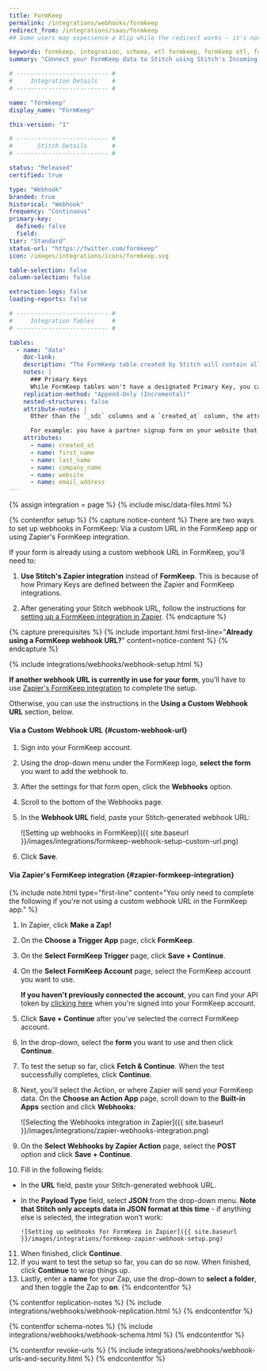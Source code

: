 ```yaml
---
title: FormKeep
permalink: /integrations/webhooks/formkeep
redirect_from: /integrations/saas/formkeep
## Some users may experience a blip while the redirect works - it's normal.

keywords: formkeep, integration, schema, etl formkeep, formkeep etl, formkeep schema, stitch webhooks
summary: "Connect your FormKeep data to Stitch using Stitch's Incoming Webhooks integration. In this guide, you'll find setup instructions, info about replication, and the data you can expect to see in your data warehouse." 

# -------------------------- #
#     Integration Details    #
# -------------------------- #

name: "formkeep"
display_name: "FormKeep"

this-version: "1"

# -------------------------- #
#       Stitch Details       #
# -------------------------- #

status: "Released"
certified: true

type: "Webhook"
branded: true
historical: "Webhook"
frequency: "Continuous"
primary-key:
  defined: false
  field: 
tier: "Standard"
status-url: "https://twitter.com/formkeep"
icon: /images/integrations/icons/formkeep.svg

table-selection: false
column-selection: false

extraction-logs: false
loading-reports: false

# -------------------------- #
#     Integration Tables     #
# -------------------------- #

tables:
  - name: "data"
    doc-link:  
    description: "The FormKeep table created by Stitch will contain all the fields in your form along with created at information."
    notes: |
      ### Primary Keys
      While FormKeep tables won't have a designated Primary Key, you can use all the columns in the table in conjunction with the `created_at` column to create a composite key that identifies unique records. Some forms will likely only be submitted once (such as for an email list) but others may be used multiple times. A feedback form is a good example of a form that a person may use multiple times.
    replication-method: "Append-Only (Incremental)"
    nested-structures: false
    attribute-notes: |
      Other than the `_sdc` columns and a `created_at` column, the attributes contained in this table will depend on the fields that exist in your FormKeep form.

      For example: you have a partner signup form on your website that asks for a first name, last name, company name, website, and email address. In this case, your table might look like this:
    attributes:
      - name: created_at
      - name: first_name
      - name: last_name
      - name: company_name
      - name: website
      - name: email_address
---
```

{% assign integration = page %}
{% include misc/data-files.html %}

{% contentfor setup %}
{% capture notice-content %}
There are two ways to set up webhooks in FormKeep: Via a custom URL in the FormKeep app or using Zapier's FormKeep integration.

If your form is already using a custom webhook URL in FormKeep, you'll need to:

1. **Use Stitch's Zapier integration** instead of **FormKeep**. This is because of how Primary Keys are defined between the Zapier and FormKeep integrations.
  
2. After generating your Stitch webhook URL, follow the instructions for [setting up a FormKeep integration in Zapier](#zapier-formkeep-integration).
{% endcapture %}

{% capture prerequisites %}
{% include important.html first-line="**Already using a FormKeep webhook URL?**" content=notice-content %}
{% endcapture %}

{% include integrations/webhooks/webhook-setup.html %}

**If another webhook URL is currently in use for your form**, you'll have to use [Zapier's FormKeep integration](#zapier-formkeep-integration) to complete the setup.

Otherwise, you can use the instructions in the **Using a Custom Webhook URL** section, below.

#### Via a Custom Webhook URL {#custom-webhook-url}

1. Sign into your FormKeep account.
2. Using the drop-down menu under the FormKeep logo, **select the form** you want to add the webhook to.
3. After the settings for that form open, click the **Webhooks** option.
4. Scroll to the bottom of the Webhooks page.
5. In the **Webhook URL** field, paste your Stitch-generated webhook URL:

    ![Setting up webhooks in FormKeep]({{ site.baseurl }}/images/integrations/formkeep-webhook-setup-custom-url.png)

6. Click **Save**.

#### Via Zapier's FormKeep integration {#zapier-formkeep-integration}

{% include note.html type="first-line" content="You only need to complete the following if you're not using a custom webhook URL in the FormKeep app." %}

1. In Zapier, click **Make a Zap!**
2. On the **Choose a Trigger App** page, click **FormKeep**.
3. On the **Select FormKeep Trigger** page, click **Save + Continue**.
4. On the **Select FormKeep Account** page, select the FormKeep account you want to use. 

   **If you haven't previously connected the account**, you can find your API token by [clicking here](https://formkeep.com/account/zapier-token) when you're signed into your FormKeep account.
5. Click **Save + Continue** after you've selected the correct FormKeep account.
6. In the drop-down, select the **form** you want to use and then click **Continue**.
7. To test the setup so far, click **Fetch & Continue**. When the test successfully completes, click **Continue**.
8. Next, you'll select the Action, or where Zapier will send your FormKeep data. On the **Choose an Action App** page, scroll down to the **Built-in Apps** section and click **Webhooks**:

   ![Selecting the Webhooks integration in Zapier]({{ site.baseurl }}/images/integrations/zapier-webhooks-integration.png)

9. On the **Select Webhooks by Zapier Action** page, select the **POST** option and click **Save + Continue**.
10. Fill in the following fields:
  - In the **URL** field, paste your Stitch-generated webhook URL.
  - In the **Payload Type** field, select **JSON** from the drop-down menu. **Note that Stitch only accepts data in JSON format at this time** - if anything else is selected, the integration won’t work:

        ![Setting up webhooks for FormKeep in Zapier]({{ site.baseurl }}/images/integrations/formkeep-zapier-webhook-setup.png)

11. When finished, click **Continue**.
12. If you want to test the setup so far, you can do so now. When finished, click **Continue** to wrap things up.
13. Lastly, enter a **name** for your Zap, use the drop-down to **select a folder**, and then toggle the Zap to **on**.
{% endcontentfor %}



{% contentfor replication-notes %}
{% include integrations/webhooks/webhook-replication.html %}
{% endcontentfor %}



{% contentfor schema-notes %}
{% include integrations/webhooks/webhook-schema.html %}
{% endcontentfor %}



{% contentfor revoke-urls %}
{% include integrations/webhooks/webhook-urls-and-security.html %}
{% endcontentfor %}